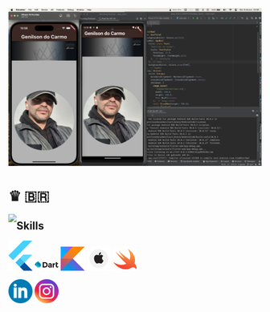 ![GenilsonDC Banner](Documentation/img1.png)

# ♛ 🇧🇷

<a href="https://www.github.com/GenilsonDC" target="_blank" rel="Genilson Profile"><img align="left"
src="https://img.shields.io/github/followers/GenilsonDC?logo=github&style=for-the-badge&color=D6CC99&labelColor=445D48" /></a>

## Skills

<p align="left">
   <img src="https://github.com/GenilsonDC/Skills_icons_48x48/blob/main/icons/flutter.png?raw=true"  alt="flutter" /> <img src="https://github.com/GenilsonDC/Skills_icons_48x48/blob/main/icons/dart.png?raw=true"  alt="dart" /> <img src="https://github.com/GenilsonDC/Skills_icons_48x48/blob/main/icons/kotlin.png?raw=true"  alt="kotlin" />  <img src="https://github.com/GenilsonDC/Skills_icons_48x48/blob/main/icons/ios.png?raw=true"  alt="ios" /> <img src="https://github.com/GenilsonDC/Skills_icons_48x48/blob/main/icons/swift.png?raw=true"  alt="Swift" />
</p>

[![linkedin](Documentation/linkedin.png)](https://www.linkedin.com/in/genilson-do-carmo-8a42b89a/) [![instagram](Documentation/instagram.png)](https://www.instagram.com/genilson_carmo/)
